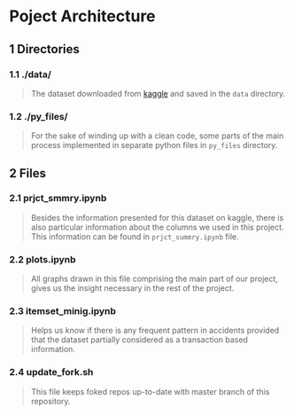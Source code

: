 # Poject Architecture
## 1 Directories
### 1.1 ./data/
> The dataset downloaded from [kaggle](https://www.kaggle.com/daveianhickey/2000-16-traffic-flow-england-scotland-wales#ukTrafficAADF.csv) and saved in the ```data``` directory.

### 1.2 ./py_files/
> For the sake of winding up with a clean code, some parts of the main process implemented in separate python files in ```py_files``` directory.

## 2 Files
### 2.1 prjct_smmry.ipynb
> Besides the information presented for this dataset on kaggle, there is also particular information about the columns we used in this project. This information can be found in ```prjct_summry.ipynb``` file.

### 2.2 plots.ipynb 
> All graphs drawn in this file comprising the main part of our project, gives us the insight necessary in the rest of the project.

### 2.3 itemset_minig.ipynb 
>Helps us know if there is any frequent pattern in accidents provided that the dataset partially considered as a transaction based information.

### 2.4 update_fork.sh
> This file keeps foked repos up-to-date with master branch of this repository.
